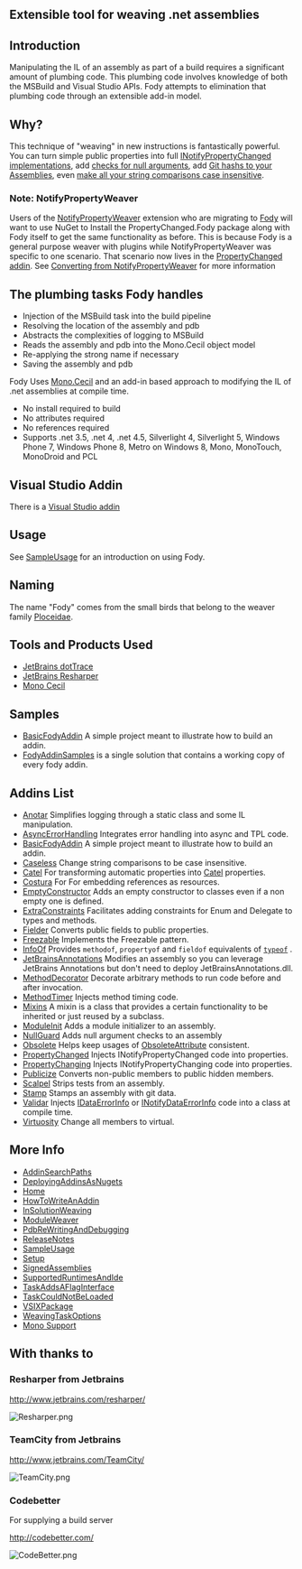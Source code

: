 ## Extensible tool for weaving .net assemblies

## Introduction 

Manipulating the IL of an assembly as part of a build requires a significant amount of plumbing code. This plumbing code involves knowledge of both the MSBuild and Visual Studio APIs. Fody attempts to elimination that plumbing code through an extensible add-in model. 

## Why? 

This technique of "weaving" in new instructions is fantastically powerful. You can turn simple public properties into full [INotifyPropertyChanged implementations](https://github.com/Fody/PropertyChanged), add [checks for null arguments](https://github.com/Fody/NullGuard.Fody), add [Git hashs to your Assemblies](https://github.com/Fody/Stamp), even [make all your string comparisons case insensitive](https://github.com/Fody/Caseless). 

### Note: NotifyPropertyWeaver

Users of the [NotifyPropertyWeaver](https://github.com/SimonCropp/NotifyPropertyWeaver) extension who are migrating to [Fody](https://github.com/Fody/fody) will want to use NuGet to Install the PropertyChanged.Fody package along with Fody itself to get the same functionality as before. This is because Fody is a general purpose weaver with plugins while NotifyPropertyWeaver was specific to one scenario. That scenario now lives in the [PropertyChanged addin](https://github.com/Fody/PropertyChanged). See [Converting from NotifyPropertyWeaver](https://github.com/Fody/PropertyChanged/wiki/ConvertingFromNotifyPropertyWeaver) for more information 

## The plumbing tasks Fody handles 

  * Injection of the MSBuild task into the build pipeline
  * Resolving the location of the assembly and pdb
  * Abstracts the complexities of logging to MSBuild
  * Reads the assembly and pdb into the Mono.Cecil object model
  * Re-applying the strong name if necessary
  * Saving the assembly and pdb

Fody Uses [Mono.Cecil](http://www.mono-project.com/Cecil)  and an add-in based approach to modifying the IL of .net assemblies at compile time.

 * No install required to build
 * No attributes required
 * No references required
 * Supports .net 3.5, .net 4, .net 4.5, Silverlight 4, Silverlight 5, Windows Phone 7, Windows Phone 8, Metro on Windows 8, Mono, MonoTouch, MonoDroid and PCL

## Visual Studio Addin

There is a  [Visual Studio addin](http://visualstudiogallery.msdn.microsoft.com/074a2a26-d034-46f1-8fe1-0da97265eb7a) 

## Usage

See [SampleUsage](https://github.com/Fody/Fody/wiki/SampleUsage) for an introduction on using Fody.

## Naming

The name "Fody" comes from the small birds that belong to the weaver family [Ploceidae](http://en.wikipedia.org/wiki/Fody).

## Tools and Products Used 

 * [JetBrains dotTrace](http://www.jetbrains.com/profiler/)
 * [JetBrains Resharper](http://www.jetbrains.com/resharper/)
 * [Mono Cecil](http://www.mono-project.com/Cecil)

## Samples

 * [BasicFodyAddin](https://github.com/Fody/BasicFodyAddin) A simple project meant to illustrate how to build an addin.
 * [FodyAddinSamples](https://github.com/Fody/FodyAddinSamples) is a single solution that contains a working copy of every fody addin.

## Addins List

  * [Anotar](https://github.com/Fody/Anotar) Simplifies logging through a static class and some IL manipulation.
  * [AsyncErrorHandling](https://github.com/Fody/AsyncErrorHandling) Integrates error handling into async and TPL code.
  * [BasicFodyAddin](https://github.com/Fody/BasicFodyAddin) A simple project meant to illustrate how to build an addin.
  * [Caseless](https://github.com/Fody/Caseless) Change string comparisons to be case insensitive.
  * [Catel](http://catelfody.codeplex.com/) For transforming automatic properties into [Catel](http://catel.codeplex.com/) properties.
  * [Costura](https://github.com/Fody/Costura/) For For embedding references as resources.
  * [EmptyConstructor](https://github.com/Fody/EmptyConstructor) Adds an empty constructor to classes even if a non empty one is defined.
  * [ExtraConstraints](https://github.com/Fody/ExtraConstraints) Facilitates adding constraints for Enum and Delegate to types and methods.
  * [Fielder](https://github.com/Fody/Fielder) Converts public fields to public properties.
  * [Freezable](https://github.com/Fody/Freezable) Implements the Freezable pattern.
  * [InfoOf](https://github.com/Fody/InfoOf) Provides `methodof`, `propertyof` and `fieldof` equivalents of [`typeof`](http://msdn.microsoft.com/en-us/library/58918ffs.aspx) .
  * [JetBrainsAnnotations](https://github.com/Fody/JetBrainsAnnotations) Modifies an assembly so you can leverage JetBrains Annotations but don't need to deploy JetBrainsAnnotations.dll. 
  * [MethodDecorator](http://github.com/citizenmatt/MethodDecorator.Fody) Decorate arbitrary methods to run code before and after invocation.
  * [MethodTimer](https://github.com/Fody/MethodTimer) Injects method timing code.
  * [Mixins](https://bitbucket.org/skwasiborski/mixins.fody/wiki/Home) A mixin is a class that provides a certain functionality to be inherited or just reused by a subclass.
  * [ModuleInit](https://github.com/Fody/ModuleInit) Adds a module initializer to an assembly.
  * [NullGuard](https://github.com/Fody/NullGuard) Adds null argument checks to an assembly
  * [Obsolete](https://github.com/Fody/Obsolete) Helps keep usages of [ObsoleteAttribute]([http://msdn.microsoft.com/en-us/library/fwz0y5c2 ) consistent.
  * [PropertyChanged](https://github.com/Fody/PropertyChanged) Injects INotifyPropertyChanged code into properties.
  * [PropertyChanging](https://github.com/Fody/PropertyChanging) Injects INotifyPropertyChanging code into properties.
  * [Publicize](https://github.com/Fody/Publicize) Converts non-public members to public hidden members.
  * [Scalpel](https://github.com/Fody/Scalpel) Strips tests from an assembly. 
  * [Stamp](https://github.com/Fody/Stamp) Stamps an assembly with git data.
  * [Validar](https://github.com/Fody/Validar) Injects [IDataErrorInfo](http://msdn.microsoft.com/en-us/library/system.componentmodel.IDataErrorInfo.aspx) or [INotifyDataErrorInfo](http://msdn.microsoft.com/en-us/library/system.componentmodel.INotifyDataErrorInfo.aspx ) code into a class at compile time.
  * [Virtuosity](https://github.com/Fody/Virtuosity) Change all members to virtual.

## More Info

 * [AddinSearchPaths](https://github.com/Fody/Fody/wiki/AddinSearchPaths)
 * [DeployingAddinsAsNugets](https://github.com/Fody/Fody/wiki/DeployingAddinsAsNugets)
 * [Home](https://github.com/Fody/Fody/wiki/Home)
 * [HowToWriteAnAddin](https://github.com/Fody/Fody/wiki/HowToWriteAnAddin)
 * [InSolutionWeaving](https://github.com/Fody/Fody/wiki/InSolutionWeaving)
 * [ModuleWeaver](https://github.com/Fody/Fody/wiki/ModuleWeaver)
 * [PdbReWritingAndDebugging](https://github.com/Fody/Fody/wiki/PdbReWritingAndDebugging)
 * [ReleaseNotes](https://github.com/Fody/Fody/wiki/ReleaseNotes)
 * [SampleUsage](https://github.com/Fody/Fody/wiki/SampleUsage)
 * [Setup](https://github.com/Fody/Fody/wiki/Setup)
 * [SignedAssemblies](https://github.com/Fody/Fody/wiki/SignedAssemblies)
 * [SupportedRuntimesAndIde](https://github.com/Fody/Fody/wiki/SupportedRuntimesAndIde)
 * [TaskAddsAFlagInterface](https://github.com/Fody/Fody/wiki/TaskAddsAFlagInterface)
 * [TaskCouldNotBeLoaded](https://github.com/Fody/Fody/wiki/TaskCouldNotBeLoaded)
 * [VSIXPackage](https://github.com/Fody/Fody/wiki/VSIXPackage)
 * [WeavingTaskOptions](https://github.com/Fody/Fody/wiki/WeavingTaskOptions)
 * [Mono Support](https://github.com/Fody/Fody/wiki/Mono)

## With thanks to

### Resharper from Jetbrains

http://www.jetbrains.com/resharper/

![Resharper.png](https://raw.github.com/wiki/Fody/Fody/Resharper.png)


### TeamCity from Jetbrains

http://www.jetbrains.com/TeamCity/

![TeamCity.png](https://raw.github.com/wiki/Fody/Fody/TeamCity.png)

### Codebetter

For supplying a build server

http://codebetter.com/

![CodeBetter.png](https://raw.github.com/wiki/Fody/Fody/CodeBetter.png)
